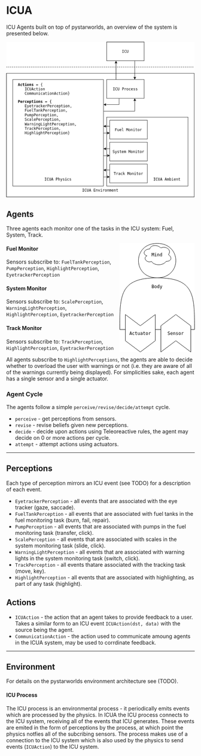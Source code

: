 # ICUA
ICU Agents built on top of pystarworlds, an overview of the system is presented below.

<img src="docs/icua.png">


## Agents

Three agents each monitor one of the tasks in the ICU system: Fuel, System, Track.

<img align="right" src="docs/agent.png">


#### Fuel Monitor

Sensors subscribe to: `FuelTankPerception`, `PumpPerception`, `HighlightPerception`, `EyetrackerPerception`

#### System Monitor

Sensors subscribe to: `ScalePerception`, `WarningLightPerception`, `HighlightPerception`, `EyetrackerPerception`

#### Track Monitor

Sensors subscribe to: `TrackPerception`, `HighlightPerception`, `EyetrackerPerception`

All agents subscribe to `HighlightPerceptions`, the agents are able to decide whether to overload the user with warnings or not (i.e. they are aware of all of the warnings currently being displayed). For simplicities sake, each agent has a single sensor and a single actuator.


### Agent Cycle

The agents follow a simple `perceive/revise/decide/attempt` cycle.

* `perceive` - get perceptions from sensors.
* `revise` - revise beliefs given new perceptions.
* `decide` - decide upon actions using Teleoreactive rules, the agent may decide on 0 or more actions per cycle.
* `attempt` - attempt actions using actuators.

---------------------------

## Perceptions

Each type of perception mirrors an ICU event (see TODO) for a description of each event. 

* `EyetrackerPerception` - all events that are associated with the eye tracker (gaze, saccade).
* `FuelTankPerception` - all events that are associated with fuel tanks in the fuel monitoring task (burn, fail, repair).
* `PumpPerception` - all events that are associated with pumps in the fuel monitoring task (transfer, click).
* `ScalePerception` - all events that are associated with scales in the system monitoring task (slide, click).
* `WarningLightPerception` - all events that are associated with warning lights in the system monitoring task (switch, click).
* `TrackPerception` - all events thatare associated with the tracking task (move, key).
* `HighlightPerception` - all events that are associated with highlighting, as part of any task (highlight).

## Actions

* `ICUAction` - the action that an agent takes to provide feedback to a user. Takes a similar form to an ICU event `ICUAction(dst, data)` with the source being the agent.
* `CommunicationAction` - the action used to communicate amoung agents in the ICUA system, may be used to corrdinate feedback. 

--------------------------

## Environment

For details on the pystarworlds environment architecture see (TODO).

#### ICU Process 

The ICU process is an environmental process - it periodically emits events which are processed by the physics. In ICUA the ICU process connects to the ICU system, receiving all of the events that ICU generates. These events are emited in the form of perceptions by the process, at which point the physics notfies all of the subcribing sensors. The process makes use of a connection to the ICU system which is also used by the physics to send events (`ICUAction`) to the ICU system. 



